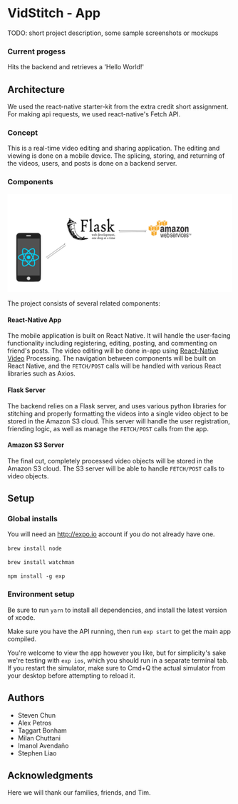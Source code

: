 # VidStitch - App

TODO: short project description, some sample screenshots or mockups

### Current progess
Hits the backend and retrieves a 'Hello World!'

## Architecture

We used the react-native starter-kit from the extra credit short assignment. For making api requests, we used react-native's Fetch API.

### Concept
This is a real-time video editing and sharing application. The editing and viewing is done on a mobile device. The splicing, storing, and returning of the videos, users, and posts is done on a backend server.

### Components
![architecture diagram](img/architecture.png)

The project consists of several related components:

#### React-Native App
The mobile application is built on React Native. It will handle the user-facing functionality including registering, editing, posting, and commenting on friend's posts. The video editing will be done in-app using [React-Native Video](https://github.com/shahen94/react-native-video-processing) Processing. The navigation between components will be built on React Native, and the `FETCH/POST` calls will be handled with various React libraries such as Axios.

#### Flask Server
The backend relies on a Flask server, and uses various python libraries for stitching and properly formatting the videos into a single video object to be stored in the Amazon S3 cloud. This server will handle the user registration, friending logic, as well as manage the `FETCH/POST` calls from the app.

#### Amazon S3 Server
The final cut, completely processed video objects will be stored in the Amazon S3 cloud. The S3 server will be able to handle `FETCH/POST` calls to video objects.

## Setup
### Global installs
You will need an http://expo.io account if you do not already have one. 

`brew install node` 

`brew install watchman`

`npm install -g exp`

### Environment setup
Be sure to run `yarn` to install all dependencies, and install the latest version of xcode.

Make sure you have the API running, then run `exp start` to get the main app compiled. 

You're welcome to view the app however you like, but for simplicity's sake we're testing with `exp ios`, which you should run in a separate terminal tab. If you restart the simulator, make sure to Cmd+Q the actual simulator from your desktop before attempting to reload it.

## Authors

* Steven Chun
* Alex Petros
* Taggart Bonham
* Milan Chuttani
* Imanol Avendaño
* Stephen Liao

## Acknowledgments

Here we will thank our families, friends, and Tim.
